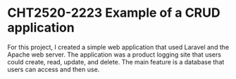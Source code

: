 # CHT2520-2223 Example of a CRUD application

For this project, I created a simple web application that used Laravel and the Apache web server. The application was a product logging site that users could create, read, update, and delete. The main feature is a database that users can access and then use.   
